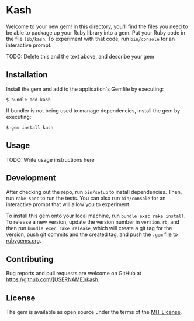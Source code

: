 # Kash

Welcome to your new gem! In this directory, you'll find the files you need to be able to package up your Ruby library into a gem. Put your Ruby code in the file `lib/kash`. To experiment with that code, run `bin/console` for an interactive prompt.

TODO: Delete this and the text above, and describe your gem

## Installation

Install the gem and add to the application's Gemfile by executing:

    $ bundle add kash

If bundler is not being used to manage dependencies, install the gem by executing:

    $ gem install kash

## Usage

TODO: Write usage instructions here

## Development

After checking out the repo, run `bin/setup` to install dependencies. Then, run `rake spec` to run the tests. You can also run `bin/console` for an interactive prompt that will allow you to experiment.

To install this gem onto your local machine, run `bundle exec rake install`. To release a new version, update the version number in `version.rb`, and then run `bundle exec rake release`, which will create a git tag for the version, push git commits and the created tag, and push the `.gem` file to [rubygems.org](https://rubygems.org).

## Contributing

Bug reports and pull requests are welcome on GitHub at https://github.com/[USERNAME]/kash.

## License

The gem is available as open source under the terms of the [MIT License](https://opensource.org/licenses/MIT).
